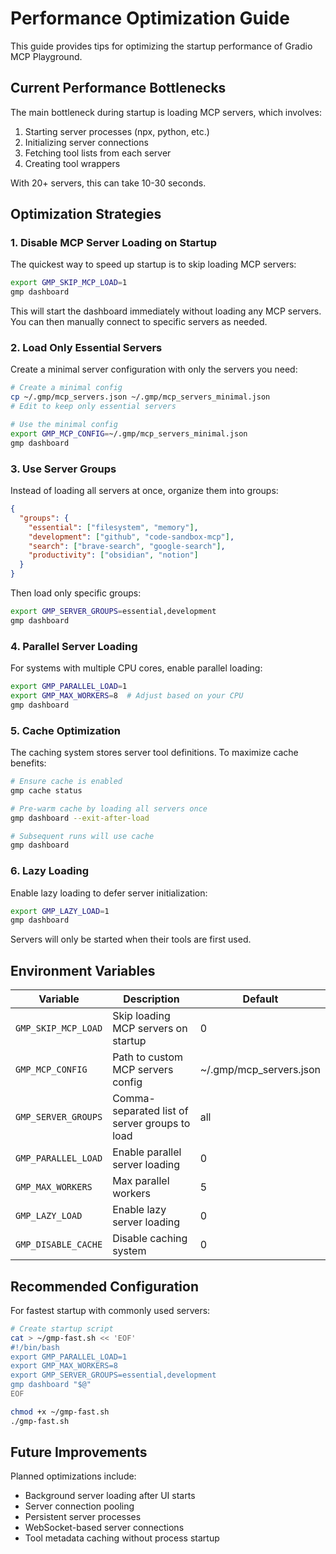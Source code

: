 # Performance Optimization Guide

This guide provides tips for optimizing the startup performance of Gradio MCP Playground.

## Current Performance Bottlenecks

The main bottleneck during startup is loading MCP servers, which involves:
1. Starting server processes (npx, python, etc.)
2. Initializing server connections
3. Fetching tool lists from each server
4. Creating tool wrappers

With 20+ servers, this can take 10-30 seconds.

## Optimization Strategies

### 1. Disable MCP Server Loading on Startup

The quickest way to speed up startup is to skip loading MCP servers:

```bash
export GMP_SKIP_MCP_LOAD=1
gmp dashboard
```

This will start the dashboard immediately without loading any MCP servers. You can then manually connect to specific servers as needed.

### 2. Load Only Essential Servers

Create a minimal server configuration with only the servers you need:

```bash
# Create a minimal config
cp ~/.gmp/mcp_servers.json ~/.gmp/mcp_servers_minimal.json
# Edit to keep only essential servers

# Use the minimal config
export GMP_MCP_CONFIG=~/.gmp/mcp_servers_minimal.json
gmp dashboard
```

### 3. Use Server Groups

Instead of loading all servers at once, organize them into groups:

```json
{
  "groups": {
    "essential": ["filesystem", "memory"],
    "development": ["github", "code-sandbox-mcp"],
    "search": ["brave-search", "google-search"],
    "productivity": ["obsidian", "notion"]
  }
}
```

Then load only specific groups:
```bash
export GMP_SERVER_GROUPS=essential,development
gmp dashboard
```

### 4. Parallel Server Loading

For systems with multiple CPU cores, enable parallel loading:

```bash
export GMP_PARALLEL_LOAD=1
export GMP_MAX_WORKERS=8  # Adjust based on your CPU
gmp dashboard
```

### 5. Cache Optimization

The caching system stores server tool definitions. To maximize cache benefits:

```bash
# Ensure cache is enabled
gmp cache status

# Pre-warm cache by loading all servers once
gmp dashboard --exit-after-load

# Subsequent runs will use cache
gmp dashboard
```

### 6. Lazy Loading

Enable lazy loading to defer server initialization:

```bash
export GMP_LAZY_LOAD=1
gmp dashboard
```

Servers will only be started when their tools are first used.

## Environment Variables

| Variable | Description | Default |
|----------|-------------|---------|
| `GMP_SKIP_MCP_LOAD` | Skip loading MCP servers on startup | 0 |
| `GMP_MCP_CONFIG` | Path to custom MCP servers config | ~/.gmp/mcp_servers.json |
| `GMP_SERVER_GROUPS` | Comma-separated list of server groups to load | all |
| `GMP_PARALLEL_LOAD` | Enable parallel server loading | 0 |
| `GMP_MAX_WORKERS` | Max parallel workers | 5 |
| `GMP_LAZY_LOAD` | Enable lazy server loading | 0 |
| `GMP_DISABLE_CACHE` | Disable caching system | 0 |

## Recommended Configuration

For fastest startup with commonly used servers:

```bash
# Create startup script
cat > ~/gmp-fast.sh << 'EOF'
#!/bin/bash
export GMP_PARALLEL_LOAD=1
export GMP_MAX_WORKERS=8
export GMP_SERVER_GROUPS=essential,development
gmp dashboard "$@"
EOF

chmod +x ~/gmp-fast.sh
./gmp-fast.sh
```

## Future Improvements

Planned optimizations include:
- Background server loading after UI starts
- Server connection pooling
- Persistent server processes
- WebSocket-based server connections
- Tool metadata caching without process startup